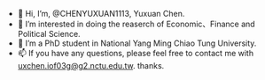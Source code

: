 - 👋 Hi, I’m, @CHENYUXUAN1113, Yuxuan Chen.
- 👀 I’m interested in doing the reaserch of Economic、Finance and Political Science.
- 🌱 I’m a PhD student in National Yang Ming Chiao Tung University. 
- 📫 If you have any questions, please feel free to contact me with uxchen.iof03g@g2.nctu.edu.tw. thanks.

<!---
CHENYUXUAN1113/CHENYUXUAN1113 is a ✨ special ✨ repository because its `README.md` (this file) appears on your GitHub profile.
You can click the Preview link to take a look at your changes.
--->
